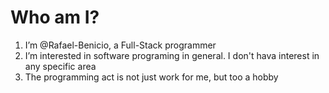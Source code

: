 # Who am I?
1. I’m @Rafael-Benicio, a Full-Stack programmer
1. I’m interested in software programing in general. I don't hava interest in any specific area
1. The programming act is not just work for me, but too a hobby

<!---
Rafael-Benicio/Rafael-Benicio is a ✨ special ✨ repository because its `README.md` (this file) appears on your GitHub profile.
You can click the Preview link to take a look at your changes.
--->
